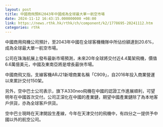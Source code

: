 ```yaml
---
layout: post
title: 中國商飛預料2043年中國成為全球最大單一航空市場
date: 2024-11-12 16:43:15.000000000 +08:00
link: https://news.rthk.hk/rthk/ch/component/k2/1778695-20241112.htm
categories: rthk
---
```


中國商用飛機公司預計，至2043年中國在全球客機機隊中所佔份額達到20.6%，成為全球最大單一航空市場。

公司在珠海航展上發布最新市場預測，未來20年全球將交付近4.4萬架飛機，價值6.6萬億美元，中國及東南亞將是增長最快市場。

中國商飛又指，支線客機ARJ21新增商業名稱「C909」，自2016年投入商業營運以來累計交付150架。

另外，空中巴士公司表示，旗下A330neo飛機在中國的認證工作進展順利，可望明年在中國首次交付。公司正深化在中國的產業鏈，期望中國產業鏈除了為本地客戶供貨，亦為全球客戶供貨。

空中巴士現時在天津開設生產線，今年在天津交付的飛機中，有四分之一提供予中國以外的航空公司。
